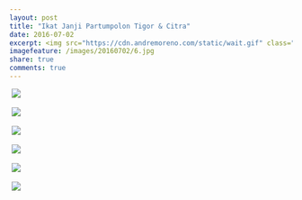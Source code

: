 ```yaml
---
layout: post
title: "Ikat Janji Partumpolon Tigor & Citra"
date: 2016-07-02
excerpt: <img src="https://cdn.andremoreno.com/static/wait.gif" class="resize js_show loading_image" data-href="/images/20160702/6.jpg" alt="" />
imagefeature: /images/20160702/6.jpg
share: true
comments: true
---
```


<a href="{{site.bigimageurl}}/images/20160702/1.jpg" class="swipebox" title=""><img src="{{site.staticurl}}/static/wait.gif" class="resize js_show loading_image" data-href="/images/20160702/1.jpg" alt="" /></a>
<noscript><img src="{{site.staticurl}}/s720/images/20160702/1.jpg" /></noscript>

<a href="{{site.bigimageurl}}/images/20160702/2.jpg" class="swipebox" title=""><img src="{{site.staticurl}}/static/wait.gif" class="resize js_show loading_image" data-href="/images/20160702/2.jpg" alt="" /></a>
<noscript><img src="{{site.staticurl}}/s720/images/20160702/2.jpg" /></noscript>

<a href="{{site.bigimageurl}}/images/20160702/3.jpg" class="swipebox" title=""><img src="{{site.staticurl}}/static/wait.gif" class="resize js_show loading_image" data-href="/images/20160702/3.jpg" alt="" /></a>
<noscript><img src="{{site.staticurl}}/s720/images/20160702/3.jpg" /></noscript>

<a href="{{site.bigimageurl}}/images/20160702/4.jpg" class="swipebox" title=""><img src="{{site.staticurl}}/static/wait.gif" class="resize js_show loading_image" data-href="/images/20160702/4.jpg" alt="" /></a>
<noscript><img src="{{site.staticurl}}/s720/images/20160702/4.jpg" /></noscript>

<a href="{{site.bigimageurl}}/images/20160702/5.jpg" class="swipebox" title=""><img src="{{site.staticurl}}/static/wait.gif" class="resize js_show loading_image" data-href="/images/20160702/5.jpg" alt="" /></a>
<noscript><img src="{{site.staticurl}}/s720/images/20160702/5.jpg" /></noscript>

<a href="{{site.bigimageurl}}/images/20160702/6.jpg" class="swipebox" title=""><img src="{{site.staticurl}}/static/wait.gif" class="resize js_show loading_image" data-href="/images/20160702/6.jpg" alt="" /></a>
<noscript><img src="{{site.staticurl}}/s720/images/20160702/6.jpg" /></noscript>

